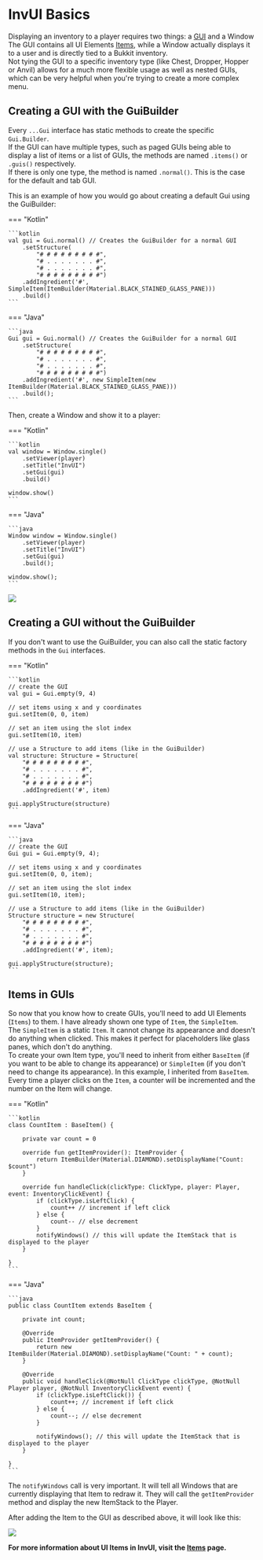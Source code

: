 # InvUI Basics

Displaying an inventory to a player requires two things: a [GUI](guis/index.md) and a Window  
The GUI contains all UI Elements [Items](items.md), while a Window actually displays it to a user and is directly tied to a Bukkit inventory.  
Not tying the GUI to a specific inventory type (like Chest, Dropper, Hopper or Anvil) allows for a much more flexible usage as well as nested GUIs, which can be very helpful when you're trying to create a more complex menu.

## Creating a GUI with the GuiBuilder
Every `...Gui` interface has static methods to create the specific `Gui.Builder`.  
If the GUI can have multiple types, such as paged GUIs being able to display a list of items or a list of GUIs,
the methods are named `.items()` or `.guis()` respectively.  
If there is only one type, the method is named `.normal()`. This is the case for the default and tab GUI.

This is an example of how you would go about creating a default Gui using the GuiBuilder:

=== "Kotlin"

    ```kotlin
    val gui = Gui.normal() // Creates the GuiBuilder for a normal GUI
        .setStructure(
            "# # # # # # # # #",
            "# . . . . . . . #",
            "# . . . . . . . #",
            "# # # # # # # # #")
        .addIngredient('#', SimpleItem(ItemBuilder(Material.BLACK_STAINED_GLASS_PANE)))
        .build()
    ```
=== "Java"

    ```java
    Gui gui = Gui.normal() // Creates the GuiBuilder for a normal GUI
        .setStructure(
            "# # # # # # # # #",
            "# . . . . . . . #",
            "# . . . . . . . #",
            "# # # # # # # # #")
        .addIngredient('#', new SimpleItem(new ItemBuilder(Material.BLACK_STAINED_GLASS_PANE)))
        .build();
    ```

Then, create a Window and show it to a player:

=== "Kotlin"

    ```kotlin
    val window = Window.single()
        .setViewer(player)
        .setTitle("InvUI")
        .setGui(gui)
        .build()
    
    window.show()
    ```

=== "Java"

    ```java
    Window window = Window.single()
        .setViewer(player)
        .setTitle("InvUI")
        .setGui(gui)
        .build();
    
    window.show();
    ```

![](https://i.imgur.com/MZmFbnJ.png)

## Creating a GUI without the GuiBuilder

If you don't want to use the GuiBuilder, you can also call the static factory methods in the `Gui` interfaces.

=== "Kotlin"

    ```kotlin
    // create the GUI
    val gui = Gui.empty(9, 4)
    
    // set items using x and y coordinates
    gui.setItem(0, 0, item)
    
    // set an item using the slot index
    gui.setItem(10, item)
    
    // use a Structure to add items (like in the GuiBuilder)
    val structure: Structure = Structure(
        "# # # # # # # # #",
        "# . . . . . . . #",
        "# . . . . . . . #",
        "# # # # # # # # #")
        .addIngredient('#', item)
    
    gui.applyStructure(structure)
    ```

=== "Java"

    ```java
    // create the GUI
    Gui gui = Gui.empty(9, 4);
    
    // set items using x and y coordinates
    gui.setItem(0, 0, item);
    
    // set an item using the slot index
    gui.setItem(10, item);
    
    // use a Structure to add items (like in the GuiBuilder)
    Structure structure = new Structure(
        "# # # # # # # # #",
        "# . . . . . . . #",
        "# . . . . . . . #",
        "# # # # # # # # #")
        .addIngredient('#', item);
    
    gui.applyStructure(structure);
    ```

## Items in GUIs

So now that you know how to create GUIs, you'll need to add UI Elements (`Items`) to them.
I have already shown one type of `Item`, the `SimpleItem`.  
The `SimpleItem` is a static `Item`. It cannot change its appearance and doesn't do anything when clicked. This makes it perfect for placeholders like glass panes, which don't do anything.  
To create your own Item type, you'll need to inherit from either `BaseItem` (if you want to be able to change its appearance) or `SimpleItem` (if you don't need to change its appearance).
In this example, I inherited from `BaseItem`.  
Every time a player clicks on the `Item`, a counter will be incremented and the number on the Item will change.

=== "Kotlin"

    ```kotlin
    class CountItem : BaseItem() {
        
        private var count = 0
        
        override fun getItemProvider(): ItemProvider {
            return ItemBuilder(Material.DIAMOND).setDisplayName("Count: $count")
        }
        
        override fun handleClick(clickType: ClickType, player: Player, event: InventoryClickEvent) {
            if (clickType.isLeftClick) {
                count++ // increment if left click
            } else {
                count-- // else decrement
            }
            notifyWindows() // this will update the ItemStack that is displayed to the player
        }
        
    }
    ```

=== "Java"

    ```java
    public class CountItem extends BaseItem {
        
        private int count;
        
        @Override
        public ItemProvider getItemProvider() {
            return new ItemBuilder(Material.DIAMOND).setDisplayName("Count: " + count);
        }
        
        @Override
        public void handleClick(@NotNull ClickType clickType, @NotNull Player player, @NotNull InventoryClickEvent event) {
            if (clickType.isLeftClick()) {
                count++; // increment if left click
            } else {
                count--; // else decrement
            }
            
            notifyWindows(); // this will update the ItemStack that is displayed to the player
        }
        
    }
    ```

The `notifyWindows` call is very important. It will tell all Windows that are currently displaying that Item to redraw it. They will call the `getItemProvider` method and display the new ItemStack to the Player.

After adding the Item to the GUI as described above, it will look like this:

![](https://i.imgur.com/bTEFRqc.gif)

**For more information about UI Items in InvUI, visit the [Items](items.md) page.**

